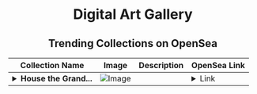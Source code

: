 <div align="center">

# Digital Art Gallery

## Trending Collections on OpenSea

| Collection Name                       | Image                                                                                     | Description                       | OpenSea Link                                                                                          |
|---------------------------------------|-------------------------------------------------------------------------------------------|-----------------------------------|--------------------------------------------------------------------------------------------------------|
| **<details><summary>House the Grand...</summary>House the Grand Old Puppy</details>** | ![Image](https://i.seadn.io/s/raw/files/3eeaa957f7e530c5f12c06bc81509eb0.png?w=500&auto=format?w=200&auto=format) |  | <details><summary>Link</summary>[House the Grand Old Puppy](https://opensea.io/collection/house-the-grand-old-puppy)</details> |

</div>